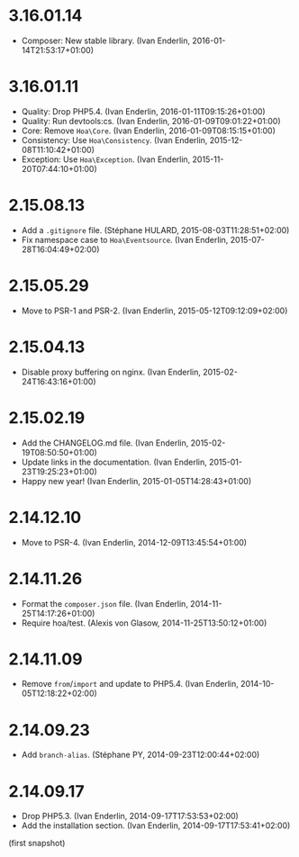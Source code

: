 # 3.16.01.14

  * Composer: New stable library. (Ivan Enderlin, 2016-01-14T21:53:17+01:00)

# 3.16.01.11

  * Quality: Drop PHP5.4. (Ivan Enderlin, 2016-01-11T09:15:26+01:00)
  * Quality: Run devtools:cs. (Ivan Enderlin, 2016-01-09T09:01:22+01:00)
  * Core: Remove `Hoa\Core`. (Ivan Enderlin, 2016-01-09T08:15:15+01:00)
  * Consistency: Use `Hoa\Consistency`. (Ivan Enderlin, 2015-12-08T11:10:42+01:00)
  * Exception: Use `Hoa\Exception`. (Ivan Enderlin, 2015-11-20T07:44:10+01:00)

# 2.15.08.13

  * Add a `.gitignore` file. (Stéphane HULARD, 2015-08-03T11:28:51+02:00)
  * Fix namespace case to `Hoa\Eventsource`. (Ivan Enderlin, 2015-07-28T16:04:49+02:00)

# 2.15.05.29

  * Move to PSR-1 and PSR-2. (Ivan Enderlin, 2015-05-12T09:12:09+02:00)

# 2.15.04.13

  * Disable proxy buffering on nginx. (Ivan Enderlin, 2015-02-24T16:43:16+01:00)

# 2.15.02.19

  * Add the CHANGELOG.md file. (Ivan Enderlin, 2015-02-19T08:50:50+01:00)
  * Update links in the documentation. (Ivan Enderlin, 2015-01-23T19:25:23+01:00)
  * Happy new year! (Ivan Enderlin, 2015-01-05T14:28:43+01:00)

# 2.14.12.10

  * Move to PSR-4. (Ivan Enderlin, 2014-12-09T13:45:54+01:00)

# 2.14.11.26

  * Format the `composer.json` file. (Ivan Enderlin, 2014-11-25T14:17:26+01:00)
  * Require hoa/test. (Alexis von Glasow, 2014-11-25T13:50:12+01:00)

# 2.14.11.09

  * Remove `from`/`import` and update to PHP5.4. (Ivan Enderlin, 2014-10-05T12:18:22+02:00)

# 2.14.09.23

  * Add `branch-alias`. (Stéphane PY, 2014-09-23T12:00:44+02:00)

# 2.14.09.17

  * Drop PHP5.3. (Ivan Enderlin, 2014-09-17T17:53:53+02:00)
  * Add the installation section. (Ivan Enderlin, 2014-09-17T17:53:41+02:00)

(first snapshot)
